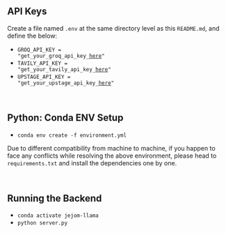 ## API Keys
Create a file named <code>.env</code> at the same directory level as this <code>README.md</code>, and define the below:
- <code>GROQ_API_KEY = "get_your_groq_api_key_<a href='https://console.groq.com/keys'>here</a>"</code>
- <code>TAVILY_API_KEY = "get_your_tavily_api_key_<a href='https://app.tavily.com/sign-in'>here</a>"</code>
- <code>UPSTAGE_API_KEY = "get_your_upstage_api_key_<a href='https://developers.upstage.ai/docs/getting-started/quick-start'>here</a>"</code>


<br/>

## Python: Conda ENV Setup
- <code>conda env create -f environment.yml</code>

Due to different compatibility from machine to machine, if you happen to face any conflicts while resolving the above environment, please head to <code>requirements.txt</code> and install the dependencies one by one.



<br/>

## Running the Backend
- <code>conda activate jejom-llama</code>
- <code>python server.py</code>